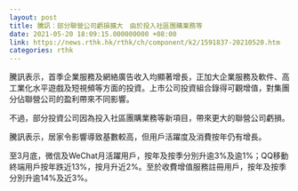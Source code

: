 ```yaml
---
layout: post
title: 騰訊：部分聯營公司虧損擴大　由於投入社區團購業務等
date: 2021-05-20 18:09:15.000000000 +08:00
link: https://news.rthk.hk/rthk/ch/component/k2/1591837-20210520.htm
categories: rthk
---
```


騰訊表示，首季企業服務及網絡廣告收入均顯著增長，正加大企業服務及軟件、高工業化水平遊戲及短視頻等方面的投資。上市公司投資組合錄得可觀增值，對集團分佔聯營公司的盈利帶來不同影響。

不過，部分投資公司因為投入社區團購業務等新項目，帶來更大的聯營公司虧損。

騰訊表示，居家令影響導致基數較高，但用戶活躍度及消費按年仍有增長。

至3月底，微信及WeChat月活躍用戶，按年及按季分別升逾3%及逾1%；QQ移動終端用戶按年跌近13%，按月升近2%。至於收費增值服務註冊用戶，按年及按季分別升逾14%及近3%。
